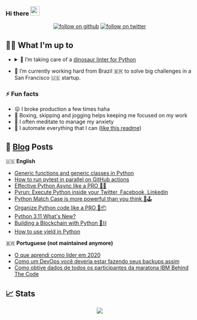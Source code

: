 ### Hi there <img src="https://media.giphy.com/media/hvRJCLFzcasrR4ia7z/giphy.gif" width="25px" height="25px">

<p align="center">
<a href="#"><img alt="follow on github" src="https://img.shields.io/github/followers/guilatrova?style=social"/></a>
<a href="https://twitter.com/intent/user?screen_name=guilatrova"><img alt="follow on twitter" src="https://img.shields.io/twitter/follow/guilatrova?style=social"/></a>
</p>

## 🧑‍💻 What I'm up to

- <details>
  <summary>
  🦖 I’m taking care of a <a href="https://guicommits.com/project-tryceratops/">dinosaur linter for Python</a>
  </summary>

   <br />
   <p align="center">
      <a href="https://github.com/guilatrova/tryceratops"><img src="https://github-readme-stats.vercel.app/api/pin/?username=guilatrova&repo=tryceratops" /></a>
   </p>

  </details>

- 🎯 I’m currently working hard from Brazil 🇧🇷 to solve big challenges in a San Francisco 🇺🇸 startup.


### ⚡ Fun facts

- 😛 I broke production a few times haha
- 🥊 Boxing, skipping and jogging helps keeping me focused on my work
- 🧘 I often meditate to manage my anxiety
- 🤖 I automate everything that I can ([like this readme](https://github.com/guilatrova/guilatrova))


## 📝 [Blog](https://guicommits.com) Posts

🇺🇸 **English**
<!-- PERSONAL_BLOG:START -->
- [Generic functions and generic classes in Python](https://guicommits.com/python-generic-type-function-class/)
- [How to run pytest in parallel on GitHub actions](https://guicommits.com/parallelize-pytest-tests-github-actions/)
- [Effective Python Async like a PRO 🐍🔀](https://guicommits.com/effective-python-async-like-a-pro/)
- [Pyrun: Execute Python inside your Twitter, Facebook, Linkedin](https://guicommits.com/pyrun-run-python-from-tweets/)
- [Python Match Case is more powerful than you think 🐍🕹️](https://guicommits.com/python-match-case-examples/)
- [Organize Python code like a PRO 🐍📦](https://guicommits.com/organize-python-code-like-a-pro/)
- [Python 3.11 What&#39;s New?](https://guicommits.com/python-3-11-whats-new/)
- [Building a Blockchain with Python 🐍⛓️](https://guicommits.com/building-blockchain-with-python/)
- [How to use yield in Python](https://guicommits.com/python-yield-examples/)
<!-- PERSONAL_BLOG:END -->

🇧🇷 **Portuguese (not maintained anymore)**
<!-- MEDIUM-BR:START -->
- [O que aprendi como líder em 2020](https://guilatrova.medium.com/o-que-aprendi-como-l%C3%ADder-em-2020-39b125f7176b?source=rss-d7e46d8b9f7b------2)
- [Como um DevOps você deveria estar fazendo seus backups assim](https://guilatrova.medium.com/como-um-devops-voc%C3%AA-deveria-estar-fazendo-seus-backups-assim-517ad7c1b3c6?source=rss-d7e46d8b9f7b------2)
- [Como obtive dados de todos os participantes da maratona IBM Behind The Code](https://guilatrova.medium.com/como-obtive-dados-de-todos-os-participantes-da-maratona-ibm-behind-the-code-fd2038f5a187?source=rss-d7e46d8b9f7b------2)
<!-- MEDIUM-BR:END -->

## 📈 Stats

<p align="center">

<img src="https://github-readme-stats.vercel.app/api?username=guilatrova&show_icons=true&theme=merko" />

</p>
